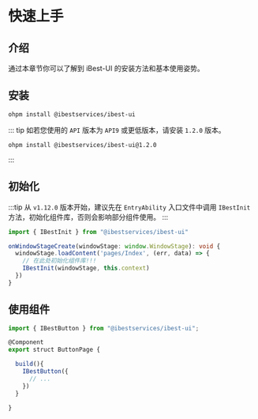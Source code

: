 # 快速上手

## 介绍

通过本章节你可以了解到 iBest-UI 的安装方法和基本使用姿势。

## 安装

```shell
ohpm install @ibestservices/ibest-ui

```

::: tip
如若您使用的 `API` 版本为 `API9` 或更低版本，请安装 `1.2.0` 版本。

```shell
ohpm install @ibestservices/ibest-ui@1.2.0

```

:::

## 初始化

:::tip
从 `v1.12.0` 版本开始，建议先在 `EntryAbility` 入口文件中调用 `IBestInit` 方法，初始化组件库，否则会影响部分组件使用。
:::

```ts
import { IBestInit } from "@ibestservices/ibest-ui"

onWindowStageCreate(windowStage: window.WindowStage): void {
  windowStage.loadContent('pages/Index', (err, data) => {
    // 在此处初始化组件库!!!
    IBestInit(windowStage, this.context)
  })
}
```

## 使用组件

```ts
import { IBestButton } from "@ibestservices/ibest-ui";

@Component
export struct ButtonPage {

  build(){
    IBestButton({
      // ...
    })
  }

}
```
